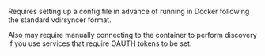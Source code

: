 Requires setting up a config file in advance of running in Docker following the standard vdirsyncer format.

Also may require manually connecting to the container to perform discovery if you use services that require OAUTH tokens to be set.
